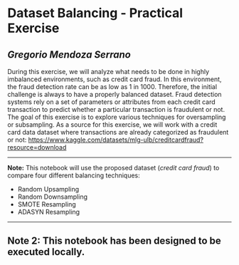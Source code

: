 # **Dataset Balancing - Practical Exercise**

## *Gregorio Mendoza Serrano*

During this exercise, we will analyze what needs to be done in highly imbalanced environments, such as credit card fraud. In this environment, the fraud detection rate can be as low as 1 in 1000. Therefore, the initial challenge is always to have a properly balanced dataset.
Fraud detection systems rely on a set of parameters or attributes from each credit card transaction to predict whether a particular transaction is fraudulent or not.
The goal of this exercise is to explore various techniques for oversampling or subsampling.
As a source for this exercise, we will work with a credit card data dataset where transactions are already categorized as fraudulent or not:
https://www.kaggle.com/datasets/mlg-ulb/creditcardfraud?resource=download

---
**Note:** This notebook will use the proposed dataset (*credit card fraud*) to compare four different balancing techniques:
- Random Upsampling
- Random Downsampling
- SMOTE Resampling
- ADASYN Resampling
---
**Note 2:** This notebook has been designed to be executed locally.
---
